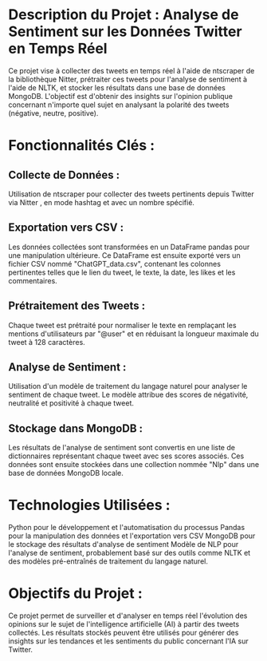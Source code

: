 # Description du Projet : Analyse de Sentiment sur les Données Twitter en Temps Réel
Ce projet vise à collecter des tweets en temps réel à l'aide de ntscraper de la bibliothèque Nitter, prétraiter ces tweets pour l'analyse de sentiment à l'aide de NLTK, et stocker les résultats dans une base de données MongoDB. L'objectif est d'obtenir des insights sur l'opinion publique concernant n'importe quel sujet en analysant la polarité des tweets (négative, neutre, positive).

# Fonctionnalités Clés :

## Collecte de Données : 
Utilisation de ntscraper pour collecter des tweets pertinents depuis Twitter via Nitter , en mode hashtag et avec un nombre spécifié.

## Exportation vers CSV : 
Les données collectées sont transformées en un DataFrame pandas pour une manipulation ultérieure. Ce DataFrame est ensuite exporté vers un fichier CSV nommé "ChatGPT_data.csv", contenant les colonnes pertinentes telles que le lien du tweet, le texte, la date, les likes et les commentaires.

## Prétraitement des Tweets : 
Chaque tweet est prétraité pour normaliser le texte en remplaçant les mentions d'utilisateurs par "@user" et en réduisant la longueur maximale du tweet à 128 caractères.

## Analyse de Sentiment : 
Utilisation d'un modèle de traitement du langage naturel pour analyser le sentiment de chaque tweet. Le modèle attribue des scores de négativité, neutralité et positivité à chaque tweet.

## Stockage dans MongoDB : 
Les résultats de l'analyse de sentiment sont convertis en une liste de dictionnaires représentant chaque tweet avec ses scores associés. Ces données sont ensuite stockées dans une collection nommée "Nlp" dans une base de données MongoDB locale.

# Technologies Utilisées :

Python pour le développement et l'automatisation du processus
Pandas pour la manipulation des données et l'exportation vers CSV
MongoDB pour le stockage des résultats d'analyse de sentiment
Modèle de NLP pour l'analyse de sentiment, probablement basé sur des outils comme NLTK et des modèles pré-entraînés de traitement du langage naturel.

# Objectifs du Projet :

Ce projet permet de surveiller et d'analyser en temps réel l'évolution des opinions sur le sujet de l'intelligence artificielle (AI) à partir des tweets collectés. Les résultats stockés peuvent être utilisés pour générer des insights sur les tendances et les sentiments du public concernant l'IA sur Twitter.
